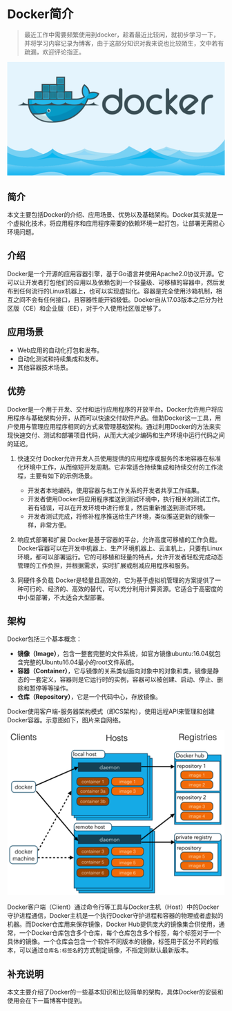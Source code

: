 # Docker简介
>最近工作中需要频繁使用到docker，趁着最近比较闲，就初步学习一下，并将学习内容记录为博客，由于这部分知识对我来说也比较陌生，文中若有疏漏，欢迎评论指正。 

![](./assets/docker.png)


## 简介
本文主要包括Docker的介绍、应用场景、优势以及基础架构。Docker其实就是一个虚拟化技术，将应用程序和应用程序需要的依赖环境一起打包，让部署无需担心环境问题。


## 介绍
Docker是一个开源的应用容器引擎，基于Go语言并使用Apache2.0协议开源。它可以让开发者打包他们的应用以及依赖包到一个轻量级、可移植的容器中，然后发布到任何流行的Linux机器上，也可以实现虚拟化。容器是完全使用沙箱机制，相互之间不会有任何接口，且容器性能开销极低。Docker自从17.03版本之后分为社区版（CE）和企业版（EE），对于个人使用社区版足够了。


## 应用场景
- Web应用的自动化打包和发布。
- 自动化测试和持续集成和发布。
- 其他容器技术场景。


## 优势
Docker是一个用于开发、交付和运行应用程序的开放平台。Docker允许用户将应用程序与基础架构分开，从而可以快速交付软件产品。借助Docker这一工具，用户使用与管理应用程序相同的方式来管理基础架构。通过利用Docker的方法来实现快速交付、测试和部署项目代码，从而大大减少编码和生产环境中运行代码之间的延迟。

1. 快速交付
Docker允许开发人员使用提供的应用程序或服务的本地容器在标准化环境中工作，从而缩短开发周期。它非常适合持续集成和持续交付的工作流程，主要有如下的示例场景。
    - 开发者本地编码，使用容器与右工作关系的开发者共享工作结果。
    - 开发者使用Docker将应用程序推送到测试环境中，执行相关的测试工作。若有错误，可以在开发环境中进行修复，然后重新推送到测试环境。
    - 开发者测试完成，将修补程序推送给生产环境，类似推送更新的镜像一样，非常方便。

2. 响应式部署和扩展
Docker是基于容器的平台，允许高度可移植的工作负载。Docker容器可以在开发中机器上、生产环境机器上、云主机上，只要有Linux环境，都可以部署运行。它的可移植和轻量的特点，允许开发者轻松完成动态管理的工作负担，并根据需求，实时扩展或削减应用程序和服务。

3. 同硬件多负载
Docker是轻量且高效的，它为基于虚拟机管理的方案提供了一种可行的、经济的、高效的替代，可以充分利用计算资源。它适合于高密度的中小型部署，不太适合大型部署。


## 架构
Docker包括三个基本概念：
- **镜像（Image）**，包含一整套完整的文件系统，如官方镜像ubuntu:16.04就包含完整的Ubuntu16.04最小的root文件系统。
- **容器（Container）**，它与镜像的关系类似面向对象中的对象和类，镜像是静态的一套定义，容器则是它运行时的实例，容器可以被创建、启动、停止、删除和暂停等等操作。
- **仓库（Repository）**，它是一个代码中心，存放镜像。

Docker使用客户端-服务器架构模式（即CS架构），使用远程API来管理和创建Docker容器。示意图如下，图片来自网络。

![](./assets/structure.png)

Docker客户端（Client）通过命令行等工具与Docker主机（Host）中的Docker守护进程通信，Docker主机是一个执行Docker守护进程和容器的物理或者虚拟的机器。而Docker仓库用来保存镜像，Docker Hub提供庞大的镜像集合供使用，通常，一个Docker仓库包含多个仓库，每个仓库包含多个标签，每个标签对于一个具体的镜像。一个仓库会包含一个软件不同版本的镜像，标签用于区分不同的版本，可以通过`仓库名:标签名`的方式制定镜像，不指定则默认最新版本。


## 补充说明
本文主要介绍了Docker的一些基本知识和比较简单的架构，具体Docker的安装和使用会在下一篇博客中提到。